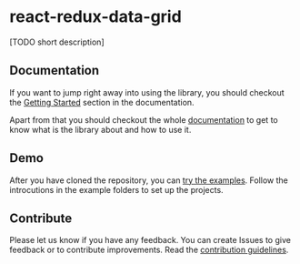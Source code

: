 # react-redux-data-grid

[TODO short description]

## Documentation

If you want to jump right away into using the library, you should checkout the [Getting Started](https://rwieruch.gitbooks.io/react-redux-data-grid/content/docs/GettingStarted.html) section in the documentation.

Apart from that you should checkout the whole [documentation](https://rwieruch.gitbooks.io/react-redux-data-grid/content/docs/GettingStarted.html) to get to know what is the library about and how to use it.

## Demo

After you have cloned the repository, you can [try the examples](https://github.com/rwieruch/react-redux-data-grid/tree/master/examples). Follow the introcutions in the example folders to set up the projects.

## Contribute

Please let us know if you have any feedback. You can create Issues to give feedback or to contribute improvements. Read the [contribution guidelines](/docs/Contribute.md).
